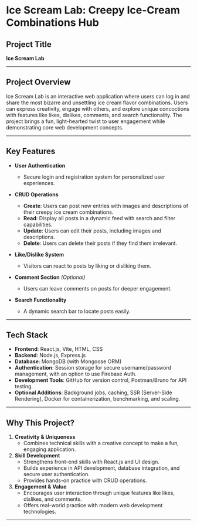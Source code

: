 # Ice Scream Lab: Creepy Ice-Cream Combinations Hub

## Project Title  
**Ice Scream Lab**

---

## Project Overview  
Ice Scream Lab is an interactive web application where users can log in and share the most bizarre and unsettling ice cream flavor combinations. Users can express creativity, engage with others, and explore unique concoctions with features like likes, dislikes, comments, and search functionality. The project brings a fun, light-hearted twist to user engagement while demonstrating core web development concepts.

---

## Key Features  
- **User Authentication**  
  - Secure login and registration system for personalized user experiences.

- **CRUD Operations**  
  - **Create**: Users can post new entries with images and descriptions of their creepy ice cream combinations.  
  - **Read**: Display all posts in a dynamic feed with search and filter capabilities.  
  - **Update**: Users can edit their posts, including images and descriptions.  
  - **Delete**: Users can delete their posts if they find them irrelevant.

- **Like/Dislike System**  
  - Visitors can react to posts by liking or disliking them.

- **Comment Section** *(Optional)*  
  - Users can leave comments on posts for deeper engagement.

- **Search Functionality**  
  - A dynamic search bar to locate posts easily.

---

## Tech Stack  
- **Frontend**: React.js, Vite, HTML, CSS  
- **Backend**: Node.js, Express.js  
- **Database**: MongoDB (with Mongoose ORM)  
- **Authentication**: Session storage for secure username/password management, with an option to use Firebase Auth.  
- **Development Tools**: GitHub for version control, Postman/Bruno for API testing.  
- **Optional Additions**: Background jobs, caching, SSR (Server-Side Rendering), Docker for containerization, benchmarking, and scaling.

---

## Why This Project?  
1. **Creativity & Uniqueness**  
   - Combines technical skills with a creative concept to make a fun, engaging application.  
2. **Skill Development**  
   - Strengthens front-end skills with React.js and UI design.  
   - Builds experience in API development, database integration, and secure user authentication.  
   - Provides hands-on practice with CRUD operations.  
3. **Engagement & Value**  
   - Encourages user interaction through unique features like likes, dislikes, and comments.  
   - Offers real-world practice with modern web development technologies.  

---